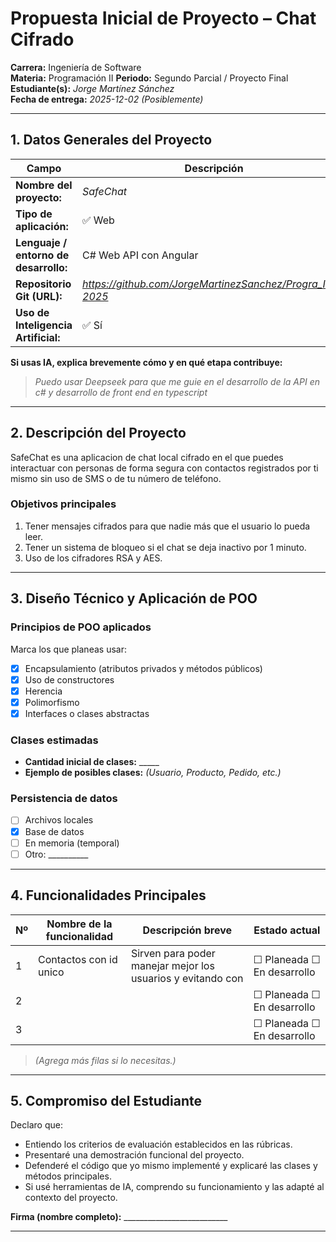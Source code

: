# Propuesta Inicial de Proyecto – Chat Cifrado

**Carrera:** Ingeniería de Software  
**Materia:** Programación II
**Periodo:** Segundo Parcial / Proyecto Final  
**Estudiante(s):** *Jorge Martínez Sánchez*  
**Fecha de entrega:** *2025-12-02 (Posiblemente)*  

---

## 1. Datos Generales del Proyecto

| Campo | Descripción |
|--------|-------------|
| **Nombre del proyecto:** | *SafeChat* |
| **Tipo de aplicación:** | ✅ Web |
| **Lenguaje / entorno de desarrollo:** | C# Web API con Angular |
| **Repositorio Git (URL):** | *https://github.com/JorgeMartinezSanchez/Progra_II_2-2025* |
| **Uso de Inteligencia Artificial:** | ✅ Sí |

**Si usas IA, explica brevemente cómo y en qué etapa contribuye:**  
> _Puedo usar Deepseek para que me guie en el desarrollo de la API en c# y desarrollo de front end en typescript_

---

## 2. Descripción del Proyecto

SafeChat es una aplicacion de chat local cifrado en el que puedes interactuar con personas de forma segura con contactos registrados por ti mismo sin uso de SMS o de tu número de teléfono.

### Objetivos principales
1.  Tener mensajes cifrados para que nadie más que el usuario lo pueda leer.
2.  Tener un sistema de bloqueo si el chat se deja inactivo por 1 minuto.
3.  Uso de los cifradores RSA y AES.

---

## 3. Diseño Técnico y Aplicación de POO

### Principios de POO aplicados
Marca los que planeas usar:
- [x] Encapsulamiento (atributos privados y métodos públicos)
- [x] Uso de constructores
- [x] Herencia
- [x] Polimorfismo
- [x] Interfaces o clases abstractas

### Clases estimadas
- **Cantidad inicial de clases:** _____  
- **Ejemplo de posibles clases:** *(Usuario, Producto, Pedido, etc.)*


### Persistencia de datos
- [ ] Archivos locales  
- [x] Base de datos  
- [ ] En memoria (temporal)  
- [ ] Otro: __________

---

## 4. Funcionalidades Principales

| Nº | Nombre de la funcionalidad | Descripción breve | Estado actual |
|----|-----------------------------|-------------------|----------------|
| 1 | Contactos con id unico | Sirven para poder manejar mejor los usuarios y evitando con | ☐ Planeada ☐ En desarrollo |
| 2 | | | ☐ Planeada ☐ En desarrollo |
| 3 | | | ☐ Planeada ☐ En desarrollo |

> *(Agrega más filas si lo necesitas.)*

---

## 5. Compromiso del Estudiante

Declaro que:
- Entiendo los criterios de evaluación establecidos en las rúbricas.
- Presentaré una demostración funcional del proyecto.
- Defenderé el código que yo mismo implementé y explicaré las clases y métodos principales.
- Si usé herramientas de IA, comprendo su funcionamiento y las adapté al contexto del proyecto.

**Firma (nombre completo):** __________________________  

---
